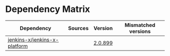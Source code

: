 # Dependency Matrix

Dependency | Sources | Version | Mismatched versions
---------- | ------- | ------- | -------------------
[jenkins-x/jenkins-x-platform](https://github.com/jenkins-x/jenkins-x-platform) |  | [2.0.899](https://github.com/jenkins-x/jenkins-x-platform/releases/tag/v2.0.899) | 
